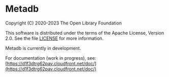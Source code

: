 Metadb
======

Copyright (C) 2020-2023 The Open Library Foundation  

This software is distributed under the terms of the Apache License,
Version 2.0.  See the file
[LICENSE](https://github.com/metadb-project/metadb/blob/master/LICENSE)
for more information.

Metadb is currently in development.

For documentation (work in progress), see:
[https://d1f3dtrg62pav.cloudfront.net/doc/](https://d1f3dtrg62pav.cloudfront.net/doc/)
